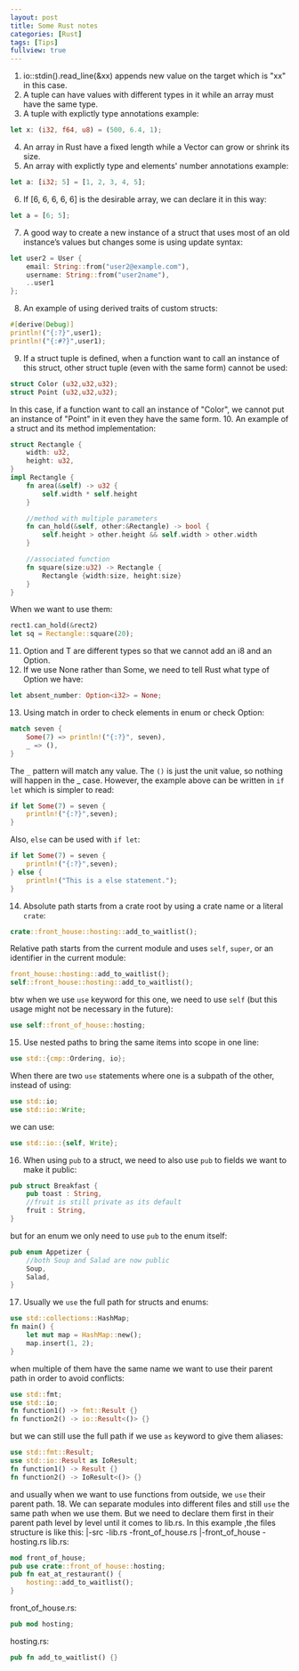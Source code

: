 ```yaml
---
layout: post
title: Some Rust notes
categories: [Rust]
tags: [Tips]
fullview: true
---
```


1. io::stdin().read_line(&xx) appends new value on the target which is "xx" in this case.
2. A tuple can have values with different types in it while an array must have the same type.
3. A tuple with explictly type annotations example:
```rust
let x: (i32, f64, u8) = (500, 6.4, 1);
```
4. An array in Rust have a fixed length while a Vector can grow or shrink its size.
5. An array with explictly type and elements' number annotations example:
```rust
let a: [i32; 5] = [1, 2, 3, 4, 5];
```
6. If [6, 6, 6, 6, 6] is the desirable array, we can declare it in this way:
```rust
let a = [6; 5];
```
7. A good way to create a new instance of a struct that uses most of an old instance’s values but changes some is using update syntax:
```rust
let user2 = User {
    email: String::from("user2@example.com"),
    username: String::from("user2name"),
    ..user1
};
```
8. An example of using derived traits of custom structs:
```rust
#[derive(Debug)]
println!("{:?}",user1);
println!("{:#?}",user1);
```
9. If a struct tuple is defined, when a function want to call an instance of this struct, other struct tuple (even with the same form) cannot be used:
```rust
struct Color (u32,u32,u32);
struct Point (u32,u32,u32);
```
In this case, if a function want to call an instance of "Color", we cannot put an instance of "Point" in it even they have the same form.
10. An example of a struct and its method implementation:
```rust
struct Rectangle {
    width: u32,
    height: u32,
}
impl Rectangle {
    fn area(&self) -> u32 {
        self.width * self.height
    }

    //method with multiple parameters
    fn can_hold(&self, other:&Rectangle) -> bool {
        self.height > other.height && self.width > other.width
    }

    //associated function
    fn square(size:u32) -> Rectangle {
        Rectangle {width:size, height:size}
    }
}
```
When we want to use them:
```rust
rect1.can_hold(&rect2)
let sq = Rectangle::square(20);
```
11. Option<T> and T are different types so that we cannot add an i8 and an Option<i8>.
12. If we use None rather than Some, we need to tell Rust what type of Option<T> we have:
```rust
let absent_number: Option<i32> = None;
```
13. Using match in order to check elements in enum or check Option<T>:
```rust
match seven {
    Some(7) => println!("{:?}", seven),
    _ => (),
}
```
The `_` pattern will match any value. The `()` is just the unit value, so nothing will happen in the _ case.
However, the example above can be written in `if let` which is simpler to read:
```rust
if let Some(7) = seven {
    println!("{:?}",seven);
}
```
Also, `else` can be used with `if let`:
```rust
if let Some(7) = seven {
    println!("{:?}",seven);
} else {
    println!("This is a else statement.");
}
```
14. Absolute path starts from a crate root by using a crate name or a literal `crate`:
```rust
crate::front_house::hosting::add_to_waitlist();
```
Relative path starts from the current module and uses `self`, `super`, or an identifier in the current module:
```rust
front_house::hosting::add_to_waitlist();
self::front_house::hosting::add_to_waitlist();
```
btw when we use `use` keyword for this one, we need to use `self` (but this usage might not be necessary in the future):
```rust
use self::front_of_house::hosting;
```
15. Use nested paths to bring the same items into scope in one line:
```rust
use std::{cmp::Ordering, io};
```
When there are two `use` statements where one is a subpath of the other, instead of using:
```rust
use std::io;
use std::io::Write;
```
we can use:
```rust
use std::io::{self, Write};
```
16. When using `pub` to a struct, we need to also use `pub` to fields we want to make it public:
```rust
pub struct Breakfast {
    pub toast : String,
    //fruit is still private as its default
    fruit : String,
}
```
but for an enum we only need to use `pub` to the enum itself:
```rust
pub enum Appetizer {
    //both Soup and Salad are now public
    Soup,
    Salad,
}
```
17. Usually we `use` the full path for structs and enums: 
```rust
use std::collections::HashMap;
fn main() {
    let mut map = HashMap::new();
    map.insert(1, 2);
}
```
when multiple of them have the same name we want to use their parent path in order to avoid conflicts:
```rust
use std::fmt;
use std::io;
fn function1() -> fmt::Result {}
fn function2() -> io::Result<()> {}
```
but we can still use the full path if we use `as` keyword to give them aliases:
```rust
use std::fmt::Result;
use std::io::Result as IoResult;
fn function1() -> Result {}
fn function2() -> IoResult<()> {}
```
and usually when we want to use functions from outside, we `use` their parent path.
18. We can separate modules into different files and still `use` the same path when we use them. But we need to declare them first in their parent path level by level until it comes to lib.rs. In this example ,the files structure is like this:
|-src
  -lib.rs
  -front_of_house.rs
  |-front_of_house
    -hosting.rs
lib.rs:
```rust
mod front_of_house;
pub use crate::front_of_house::hosting;
pub fn eat_at_restaurant() {
    hosting::add_to_waitlist();
}
```
front_of_house.rs:
```rust
pub mod hosting;
```
hosting.rs:
```rust
pub fn add_to_waitlist() {}
```